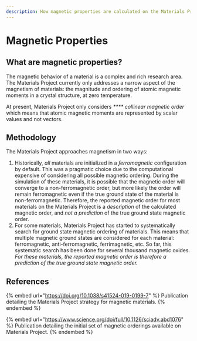 ```yaml
---
description: How magnetic properties are calculated on the Materials Project (MP) website.
---
```


# Magnetic Properties

## What are magnetic properties?

The magnetic behavior of a material is a complex and rich research area. The Materials Project currently only addresses a narrow aspect of the magnetism of materials: the magnitude and ordering of atomic magnetic moments in a crystal structure, at zero temperature.

At present, Materials Project only considers _**** collinear magnetic order_ which means that atomic magnetic moments are represented by scalar values and not vectors.

## Methodology

The Materials Project approaches magnetism in two ways:

1. Historically, _all_ materials are initialized in a _ferromagnetic_ configuration by default. This was a pragmatic choice due to the computational expensive of considering all possible magnetic ordering. During the simulation of these materials, it is possible that the magnetic order will converge to a non-ferromagnetic order, but more likely the order will remain ferromagnetic even if the true ground state of the material is non-ferromagnetic. Therefore, the reported magnetic order for most materials on the Materials Project is a _description_ of the calculated magnetic order, and _not a prediction_ of the true ground state magnetic order.
2. For some materials, Materials Project has started to systematically search for ground state magnetic ordering of materials. This means that multiple magnetic ground states are considered for each material: ferromagnetic, anti-ferromagnetic, ferrimagnetic, etc. So far, this systematic search has been done for several thousand magnetic oxides. _For these materials, the reported magnetic order is therefore a prediction of the true ground state magnetic order._

## References

{% embed url="https://doi.org/10.1038/s41524-019-0199-7" %}
Publication detailing the Materials Project strategy for magnetic materials.
{% endembed %}

{% embed url="https://www.science.org/doi/full/10.1126/sciadv.abd1076" %}
Publication detailing the initial set of magnetic orderings available on Materials Project.
{% endembed %}

